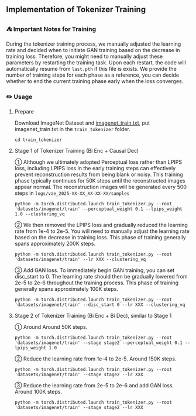 ## Implementation of Tokenizer Training

### ⛺ Important Notes for Training
During the tokenizer training process, we manually adjusted the learning rate and decided when to initiate GAN training based on the decrease in training loss. Therefore, you might need to manually adjust these parameters by restarting the training task. Upon each restart, the code will automatically resume from ```last.pth``` if this file is exists. We provide the number of training steps for each phase as a reference, you can decide whether to end the current training phase early when the loss converges.


### ✏️ Usage <a name="4"></a> 
1. Prepare

    Download ImageNet Dataset and [imagenet_train.txt](https://drive.google.com/file/d/1uDrhK2nvLgUKUYAC4YZsOMdjNs5reKeK/view?usp=sharing), put imagenet_train.txt in the `train_tokenizer` folder. 
    ```
    cd train_tokenizer
    ```

2. Stage 1 of Tokenizer Training (Bi Enc + Causal Dec)

    ① Although we ultimately adopted Perceptual loss rather than LPIPS loss, including LPIPS loss in the early training steps can effectively prevent reconstruction results from being blank or noisy. This training phase typically continues for 50K steps until the reconstructed images appear normal. The reconstruction images will be generated every 500 steps in ```logs/vae_2025-XX-XX_XX-XX-XX/samples``` 
    
    ```
    python -m torch.distributed.launch train_tokenizer.py --root 'datasets/imagenet/train' --perceptual_weight 0.1 --lpips_weight 1.0 --clustering_vq
    ```

    ② We then removed the LPIPS loss and gradually reduced the learning rate from 1e-4 to 2e-5. You will need to manually adjust the learning rate based on the decrease in training loss. This phase of training generally spans approximately 200K steps.

    ```
    python -m torch.distributed.launch train_tokenizer.py --root 'datasets/imagenet/train' --lr XXX --clustering_vq
    ```

    ③ Add GAN loss. To immediately begin GAN training, you can set disc_start to 0. The learning rate should then be gradually lowered from 2e-5 to 2e-6 throughout the training process. This phase of training generally spans approximately 100K steps.

    ```
    python -m torch.distributed.launch train_tokenizer.py --root 'datasets/imagenet/train' --disc_start 0 --lr XXX --clustering_vq
    ```

2. Stage 2 of Tokenizer Training (Bi Enc + Bi Dec), similar to Stage 1

    ① Around Around 50K steps.
    
    ```
    python -m torch.distributed.launch train_tokenizer.py --root 'datasets/imagenet/train' --stage stage2 --perceptual_weight 0.1 --lpips_weight 1.0 
    ```

    ② Reduce the learning rate from 1e-4 to 2e-5. Around 150K steps.
    ```
    python -m torch.distributed.launch train_tokenizer.py --root 'datasets/imagenet/train' --stage stage2 --lr XXX
    ```

    ③ Reduce the learning rate from 2e-5 to 2e-6 and add GAN loss. Around 100K steps.
    ```
    python -m torch.distributed.launch train_tokenizer.py --root 'datasets/imagenet/train' --stage stage2 --lr XXX
    ```
